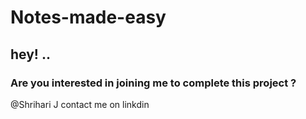 # Notes-made-easy
## hey! ..
### Are you interested in joining me to complete this project ?
@Shrihari J contact me on linkdin